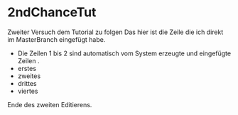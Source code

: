 # 2ndChanceTut
Zweiter Versuch dem Tutorial zu folgen
Das hier ist die Zeile die ich direkt im MasterBranch eingefügt habe.
*  Die Zeilen 1 bis 2 sind automatisch vom System erzeugte und eingefügte Zeilen . 
*  erstes
*  zweites
*  drittes
*  viertes

Ende des zweiten Editierens.
